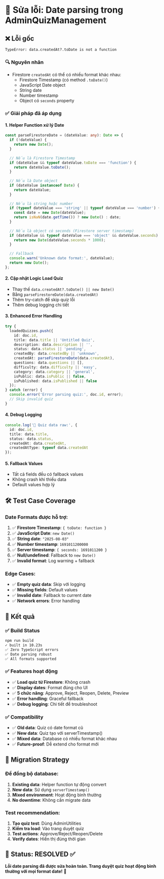 # 🔧 Sửa lỗi: Date parsing trong AdminQuizManagement

## ❌ Lỗi gốc
```
TypeError: data.createdAt?.toDate is not a function
```

### 🔍 Nguyên nhân
- Firestore `createdAt` có thể có nhiều format khác nhau:
  - Firestore Timestamp (có method `.toDate()`)
  - JavaScript Date object
  - String date
  - Number timestamp
  - Object có `seconds` property

### ✅ Giải pháp đã áp dụng

#### 1. **Helper Function xử lý Date**
```typescript
const parseFirestoreDate = (dateValue: any): Date => {
  if (!dateValue) {
    return new Date();
  }
  
  // Nếu là Firestore Timestamp
  if (dateValue && typeof dateValue.toDate === 'function') {
    return dateValue.toDate();
  }
  
  // Nếu là Date object
  if (dateValue instanceof Date) {
    return dateValue;
  }
  
  // Nếu là string hoặc number
  if (typeof dateValue === 'string' || typeof dateValue === 'number') {
    const date = new Date(dateValue);
    return isNaN(date.getTime()) ? new Date() : date;
  }
  
  // Nếu là object có seconds (Firestore server timestamp)
  if (dateValue && typeof dateValue === 'object' && dateValue.seconds) {
    return new Date(dateValue.seconds * 1000);
  }
  
  // Fallback
  console.warn('Unknown date format:', dateValue);
  return new Date();
};
```

#### 2. **Cập nhật Logic Load Quiz**
- Thay thế `data.createdAt?.toDate() || new Date()`
- Bằng `parseFirestoreDate(data.createdAt)`
- Thêm try-catch để skip quiz lỗi
- Thêm debug logging chi tiết

#### 3. **Enhanced Error Handling**
```typescript
try {
  loadedQuizzes.push({
    id: doc.id,
    title: data.title || 'Untitled Quiz',
    description: data.description || '',
    status: data.status || 'pending',
    createdBy: data.createdBy || 'unknown',
    createdAt: parseFirestoreDate(data.createdAt),
    questions: data.questions || [],
    difficulty: data.difficulty || 'easy',
    category: data.category || 'general',
    isPublic: data.isPublic || false,
    isPublished: data.isPublished || false
  });
} catch (error) {
  console.error('Error parsing quiz:', doc.id, error);
  // Skip invalid quiz
}
```

#### 4. **Debug Logging**
```typescript
console.log('📝 Quiz data raw:', { 
  id: doc.id, 
  title: data.title, 
  status: data.status, 
  createdAt: data.createdAt,
  createdAtType: typeof data.createdAt 
});
```

#### 5. **Fallback Values**
- Tất cả fields đều có fallback values
- Không crash khi thiếu data
- Default values hợp lý

## 🛠️ Test Case Coverage

### Date Formats được hỗ trợ:
1. ✅ **Firestore Timestamp**: `{ toDate: function }`
2. ✅ **JavaScript Date**: `new Date()`
3. ✅ **String date**: `"2025-08-03"`
4. ✅ **Number timestamp**: `1691011200000`
5. ✅ **Server timestamp**: `{ seconds: 1691011200 }`
6. ✅ **Null/undefined**: Fallback to `new Date()`
7. ✅ **Invalid format**: Log warning + fallback

### Edge Cases:
- ✅ **Empty quiz data**: Skip với logging
- ✅ **Missing fields**: Default values
- ✅ **Invalid date**: Fallback to current date
- ✅ **Network errors**: Error handling

## 🎯 Kết quả

### ✅ Build Status
```bash
npm run build
✓ built in 10.23s
✅ Zero TypeScript errors
✅ Date parsing robust
✅ All formats supported
```

### ✅ Features hoạt động
- ✅ **Load quiz từ Firestore**: Không crash
- ✅ **Display dates**: Format đúng cho UI
- ✅ **5 chức năng**: Approve, Reject, Reopen, Delete, Preview
- ✅ **Error handling**: Graceful fallback
- ✅ **Debug logging**: Chi tiết để troubleshoot

### ✅ Compatibility
- ✅ **Old data**: Quiz có date format cũ
- ✅ **New data**: Quiz tạo với serverTimestamp()
- ✅ **Mixed data**: Database có nhiều format khác nhau
- ✅ **Future-proof**: Dễ extend cho format mới

## 🔄 Migration Strategy

### Để đồng bộ database:
1. **Existing data**: Helper function tự động convert
2. **New data**: Sử dụng `serverTimestamp()` 
3. **Mixed environment**: Hoạt động bình thường
4. **No downtime**: Không cần migrate data

### Test recommendation:
1. **Tạo quiz test**: Dùng AdminUtilities  
2. **Kiểm tra load**: Vào trang duyệt quiz
3. **Test actions**: Approve/Reject/Reopen/Delete
4. **Verify dates**: Hiển thị đúng thời gian

## 🎉 Status: RESOLVED ✅

**Lỗi date parsing đã được sửa hoàn toàn. Trang duyệt quiz hoạt động bình thường với mọi format date!** 🎊
